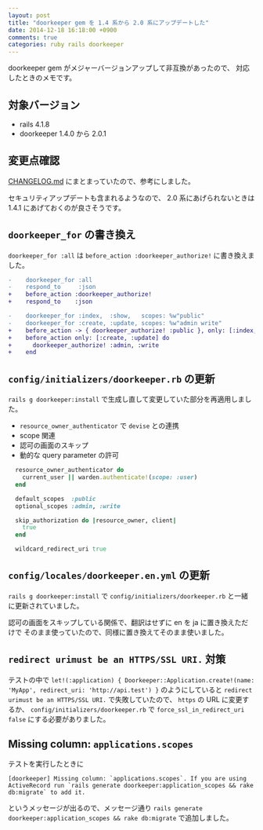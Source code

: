 ```yaml
---
layout: post
title: "doorkeeper gem を 1.4 系から 2.0 系にアップデートした"
date: 2014-12-18 16:18:00 +0900
comments: true
categories: ruby rails doorkeeper
---
```

doorkeeper gem がメジャーバージョンアップして非互換があったので、
対応したときのメモです。

<!--more-->

## 対象バージョン

- rails 4.1.8
- doorkeeper 1.4.0 から 2.0.1

## 変更点確認

[CHANGELOG.md](https://github.com/doorkeeper-gem/doorkeeper/blob/master/CHANGELOG.md)
にまとまっていたので、参考にしました。

セキュリティアップデートも含まれるようなので、
2.0 系にあげられないときは 1.4.1 にあげておくのが良さそうです。

## `doorkeeper_for` の書き換え

`doorkeeper_for :all` は `before_action :doorkeeper_authorize!` に書き換えました。

```diff
-    doorkeeper_for :all
-    respond_to     :json
+    before_action :doorkeeper_authorize!
+    respond_to    :json
```

```diff
-    doorkeeper_for :index,  :show,   scopes: %w"public"
-    doorkeeper_for :create, :update, scopes: %w"admin write"
+    before_action -> { doorkeeper_authorize! :public }, only: [:index, :show]
+    before_action only: [:create, :update] do
+      doorkeeper_authorize! :admin, :write
+    end
```

## `config/initializers/doorkeeper.rb` の更新

`rails g doorkeeper:install` で生成し直して変更していた部分を再適用しました。

- `resource_owner_authenticator` で `devise` との連携
- scope 関連
- 認可の画面のスキップ
- 動的な query parameter の許可

```ruby
  resource_owner_authenticator do
    current_user || warden.authenticate!(scope: :user)
  end

  default_scopes  :public
  optional_scopes :admin, :write

  skip_authorization do |resource_owner, client|
    true
  end

  wildcard_redirect_uri true
```

## `config/locales/doorkeeper.en.yml` の更新

`rails g doorkeeper:install` で `config/initializers/doorkeeper.rb` と一緒に更新されていました。

認可の画面をスキップしている関係で、翻訳はせずに en を ja に置き換えただけで
そのまま使っていたので、同様に置き換えてそのまま使いました。

## `redirect urimust be an HTTPS/SSL URI.` 対策

テストの中で
`let!(:application) { Doorkeeper::Application.create!(name: 'MyApp', redirect_uri: 'http://api.test') }`
のようにしていると
`redirect urimust be an HTTPS/SSL URI.`
で失敗していたので、
`https` の URL に変更するか、
`config/initializers/doorkeeper.rb` で
`force_ssl_in_redirect_uri false`
にする必要がありました。

## Missing column: `applications.scopes`

テストを実行したときに

    [doorkeeper] Missing column: `applications.scopes`. If you are using ActiveRecord run `rails generate doorkeeper:application_scopes && rake db:migrate` to add it.

というメッセージが出るので、メッセージ通り
`rails generate doorkeeper:application_scopes && rake db:migrate`
で追加しました。
